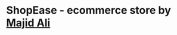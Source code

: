 <h1>ShopEase - ecommerce store by <a wire:navigate href="https://www.linkedin.com/in/majidalirahmati/" target="_blank" rel="noopener noreferrer">Majid Ali</a></h1>